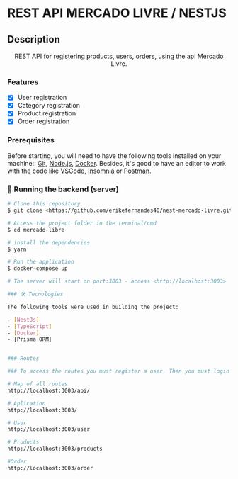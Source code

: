 # REST API MERCADO LIVRE / NESTJS

## Description
<p align="center">REST API for registering products, users, orders, using the api Mercado Livre.</p>

### Features

- [x] User registration
- [x] Category registration
- [x] Product registration
- [x] Order registration

### Prerequisites

Before starting, you will need to have the following tools installed on your machine::
[Git](https://git-scm.com), [Node.js](https://nodejs.org/en/), [Docker](https://www.docker.com/). 
Besides, it's good to have an editor to work with the code like [VSCode](https://code.visualstudio.com/),
[Insomnia](https://insomnia.rest/download) or [Postman](https://www.postman.com/downloads/).

### 🎲  Running the backend (server)

```bash
# Clone this repository
$ git clone <https://github.com/erikefernandes40/nest-mercado-livre.git>

# Access the project folder in the terminal/cmd
$ cd mercado-libre

# install the dependencies
$ yarn

# Run the application
$ docker-compose up

# The server will start on port:3003 - access <http://localhost:3003>

### 🛠 Tecnologies

The following tools were used in building the project:

- [NestJs]
- [TypeScript]
- [Docker]
- [Prisma ORM]


### Routes

### To access the routes you must register a user. Then you must login to the application to receive a token that must be passed to access the other routes

# Map of all routes
http://localhost:3003/api/

# Aplication
http://localhost:3003/

# User
http://localhost:3003/user

# Products
http://localhost:3003/products

#Order
http://localhost:3003/order
